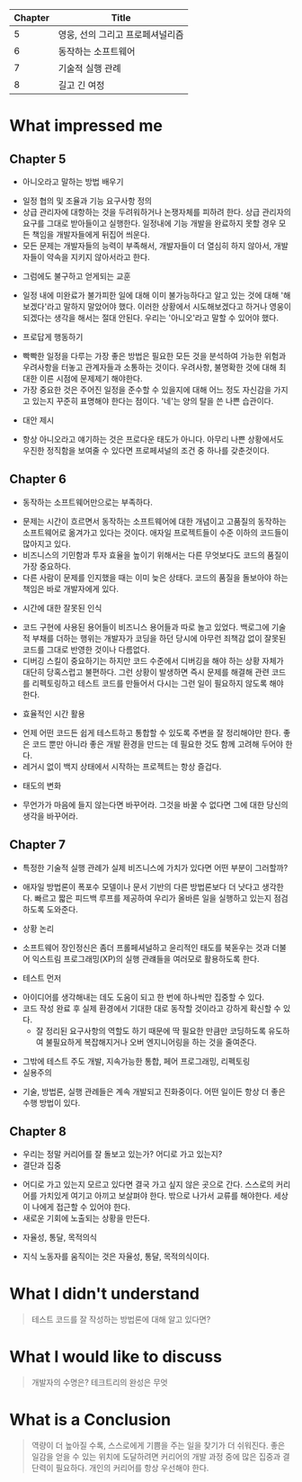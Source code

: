| Chapter | Title |
| -- | -- |
| 5 | 영웅, 선의 그리고 프로페셔널리즘 |
| 6 | 동작하는 소프트웨어 |
| 7 | 기술적 실행 관례 |
| 8 | 길고 긴 여정 |



# What impressed me



 ## Chapter 5
* 아니오라고 말하는 방법 배우기
- 일정 협의 및 조율과 기능 요구사항 정의  
- 상급 관리자에 대항하는 것을 두려워하거나 논쟁자체를 피하려 한다. 상급 관리자의 요구를 그대로 받아들이고 실행한다. 일정내에 기능 개발을 완료하지 못할 경우 모든 책임을 개발자들에게 뒤집어 씌운다.
- 모든 문제는 개발자들의 능력이 부족해서, 개발자들이 더 열심히 하지 않아서, 개발자들이 약속을 지키지 않아서라고 한다.
* 그럼에도 불구하고 얻게되는 교훈
- 일정 내에 미완료가 불가피한 일에 대해 이미 불가능하다고 알고 있는 것에 대해 '해보겠다'라고 말하지 말았어야 했다. 이러한 상황에서 시도해보겠다고 하거나 영웅이 되겠다는 생각을 해서는 절대 안된다. 우리는 '아니오'라고 말할 수 있어야 했다.
* 프로답게 행동하기
- 빡빡한 일정을 다루는 가장 좋은 방법은 필요한 모든 것을 분석하여 가능한 위험과 우려사항을 터놓고 관계자들과 소통하는 것이다. 우려사항, 불명확한 것에 대해 최대한 이른 시점에 문제제기 해야한다.
- 가장 중요한 것은 주어진 일정을 준수할 수 있을지에 대해 어느 정도 자신감을 가지고 있는지 꾸준히 표명해야 한다는 점이다. '네'는 양의 탈을 쓴 나쁜 습관이다.
* 대안 제시
- 항상 아니오라고 얘기하는 것은 프로다운 태도가 아니다. 아무리 나쁜 상황에서도 우진한 정직함을 보여줄 수 있다면 프로페셔널의 조건 중 하나를 갖춘것이다.


## Chapter 6
* 동작하는 소프트웨어만으로는 부족하다.
- 문제는 시간이 흐르면서 동작하는 소프트웨어에 대한 개념이고 고품질의 동작하는 소프트웨어로 옮겨가고 있다는 것이다. 애자일 프로젝트들이 수준 이하의 코드들이 많아지고 있다.
- 비즈니스의 기민함과 투자 효율을 높이기 위해서는 다른 무엇보다도 코드의 품질이 가장 중요하다.
- 다른 사람이 문제를 인지했을 때는 이미 늦은 상태다. 코드의 품질을 돌보아야 하는 책임은 바로 개발자에게 있다.
* 시간에 대한 잘못된 인식
- 코드 구현에 사용된 용어들이 비즈니스 용어들과 따로 놀고 있었다. 백로그에 기술적 부채를 더하는 행위는 개발자가 코딩을 하던 당시에 아무런 죄책감 없이 잘못된 코드를 그대로 반영한 것이나 다름없다.
- 디버깅 스킬이 중요하기는 하지만 코드 수준에서 디버깅을 해야 하는 상황 자체가 대단히 당혹스럽고 불편하다. 그런 상황이 발생하면 즉시 문제를 해결해 관련 코드를 리펙토링하고 테스트 코드를 만들어서 다시는 그런 일이 필요하지 않도록 해야 한다.
* 효율적인 시간 활용
- 언제 어떤 코드든 쉽게 테스트하고 통합할 수 있도록 주변을 잘 정리해야만 한다. 좋은 코드 뿐만 아니라 좋은 개발 환경을 만드는 데 필요한 것도 함께 고려해 두어야 한다.
- 레거시 없이 백지 상태에서 시작하는 프로젝트는 항상 즐겁다.
* 태도의 변화
- 무언가가 마음에 들지 않는다면 바꾸어라. 그것을 바꿀 수 없다면 그에 대한 당신의 생각을 바꾸어라. 

## Chapter 7
* 특정한 기술적 실행 관례가 실제 비즈니스에 가치가 있다면 어떤 부분이 그러할까?
- 애자일 방법론이 폭포수 모델이나 문서 기반의 다른 방법론보다 더 낫다고 생각한다. 빠르고 짧은 피드백 루프를 제공하여 우리가 올바른 일을 실행하고 있는지 점검하도록 도와준다.
* 상황 논리
- 소프트웨어 장인정신은 좀더 프롤페셔널하고 윤리적인 태도를 북돋우는 것과 더불어 익스트림 프로그래밍(XP)의 실행 관럐들을 여러모로 활용하도록 한다.
* 테스트 먼저
- 아이디어를 생각해내는 데도 도움이 되고 한 번에 하나씩만 집중할 수 있다.
- 코드 작성 완료 후 실제 환경에서 기대한 대로 동작할 것이라고 강하게 확신할 수 있다.
  - 잘 정리된 요구사항의 역할도 하기 때문에 딱 필요한 만큼만 코딩하도록 유도하여 불필요하게 복잡해지거나 오버 엔지니어링을 하는 것을 줄여준다.

* 그밖에 테스트 주도 개발, 지속가능한 통합, 페어 프로그래밍, 리펙토링
* 실용주의
- 기술, 방법론, 실행 관례들은 계속 개발되고 진화중이다. 어떤 일이든 항상 더 좋은 수행 방법이 있다.   

## Chapter 8
* 우리는 정말 커리어를 잘 돌보고 있는가? 어디로 가고 있는지?
* 결단과 집중
- 어디로 가고 있는지 모르고 있다면  결국  가고 싶지 않은 곳으로 간다. 스스로의 커리어를 가치있게 여기고 아끼고 보살펴야 한다. 밖으로  나가서 교류를 해야한다. 세상이 나에게 접근할 수 있어야 한다.
- 새로운 기회에 노출되는 상황을 만든다.
* 자율성, 통달, 목적의식
- 지식 노동자를 움직이는 것은 자율성, 통달, 목적의식이다. 

# What I didn't understand
 
> 테스트 코드를 잘 작성하는 방법론에 대해 알고 있다면?



# What I would like to discuss

> 개발자의 수명은? 테크트리의 완성은 무엇



# What is a Conclusion

> 역량이 더 높아질 수록, 스스로에게 기쁨을 주는 일을 찾기가 더 쉬워진다. 좋은 일감을 얻을 수 있는 위치에 도달하려면 커리어의 개발 과정 중에 많은 집중과 결단력이 필요하다. 개인의 커리어를 항상 우선해야 한다.  
